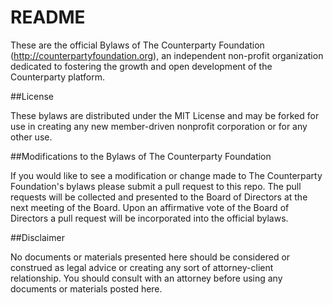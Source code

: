 README
======================

These are the official Bylaws of The Counterparty Foundation (http://counterpartyfoundation.org), an independent non-profit organization dedicated to fostering the growth and open development of the Counterparty platform.

##License

These bylaws are distributed under the MIT License and may be forked for use in creating any new member-driven nonprofit corporation or for any other use.

##Modifications to the Bylaws of The Counterparty Foundation

If you would like to see a modification or change made to The Counterparty Foundation's bylaws please submit a pull request to this repo. The pull requests will be collected and presented to the Board of Directors at the next meeting of the Board. Upon an affirmative vote of the Board of Directors a pull request will be incorporated into the official bylaws.

##Disclaimer

No documents or materials presented here should be considered or construed as legal advice or creating any sort of attorney-client relationship. You should consult with an attorney before using any documents or materials posted here.
